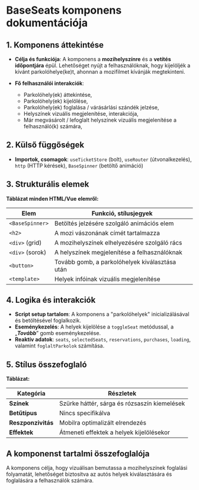 # **BaseSeats komponens dokumentációja**

## **1. Komponens áttekintése**
- **Célja és funkciója**: A komponens a **mozihelyszínre** és a **vetítés időpontjára** épül. Lehetőséget nyújt a felhasználóknak, hogy kijelöljék a kívánt parkolóhelye(ke)t, ahonnan a mozifilmet kívánják megtekinteni.

- **Fő felhasználói interakciók**:
  - Parkolóhely(ek) áttekintése,
  - Parkolóhely(ek) kijelölése,
  - Parkolóhely(ek) foglalása / várásárlási szándék jelzése,
  - Helyszínek vizuális megjelenítése, interakciója,
  - Már megvásárolt / lefoglalt helyszínek vizuális megjelenítése a felhasználó(k) számára,

## **2. Külső függőségek**
- **Importok, csomagok**: `useTicketStore` (bolt), `useRouter` (útvonalkezelés), `http` (HTTP kérések), `BaseSpinner` (betöltő animáció)

## **3. Strukturális elemek**
**Táblázat minden HTML/Vue elemről:**

| **Elem**        | **Funkció, stílusjegyek**                      |
| --------------- | ---------------------------------------------- |
| `<BaseSpinner>` | Betöltés jelzésére szolgáló animációs elem     |
| `<h2>`          | A mozi vászonának címét tartalmazza            |
| `<div>` (grid)  | A mozihelyszínek elhelyezésére szolgáló rács   |
| `<div>` (sorok) | A helyszínek megjelenítése a felhasználóknak   |
| `<button>`      | Tovább gomb, a parkolóhelyek kiválasztása után |
| `<template>`    | Helyek infóinak vizuális megjelenítése         |

## **4. Logika és interakciók**
- **Script setup tartalom**: A komponens a "parkolóhelyek" inicializálásával és betöltésével foglalkozik.
- **Eseménykezelés**: A helyek kijelölése a `toggleSeat` metódussal, a „***Tovább***” gomb eseménykezelése.
- **Reaktív adatok**: `seats`, `selectedSeats`, `reservations`, `purchases`, `loading`, valamint `foglaltParkolok` számítása.

## **5. Stílus összefoglaló**
**Táblázat:**

| **Kategória**      | **Részletek**                                |
| ------------------ | -------------------------------------------- |
| **Színek**         | Szürke háttér, sárga és rózsaszín kiemelések |
| **Betűtípus**      | Nincs specifikálva                           |
| **Reszponzivitás** | Mobilra optimalizált elrendezés              |
| **Effektek**       | Átmeneti effektek a helyek kijelölésekor     |

## **A komponenst tartalmi összefoglalója**
A komponens célja, hogy vizuálisan bemutassa a mozihelyszínek foglalási folyamatát, lehetőséget biztosítva az autós helyek kiválasztására és foglalására a felhasználók számára.